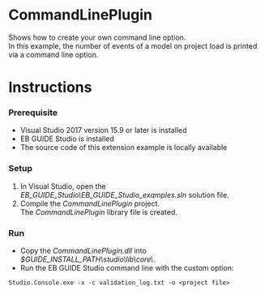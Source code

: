 ﻿# CommandLinePlugin

Shows how to create your own command line option.\
In this example, the number of events of a model on project load is printed via a command line option. 

# Instructions


### Prerequisite

* Visual Studio 2017 version 15.9 or later is installed
* EB GUIDE Studio is installed
* The source code of this extension example is locally available

### Setup

1. In Visual Studio, open the _EB\_GUIDE\_Studio\\EB\_GUIDE\_Studio\_examples.sln_ solution file.
2. Compile the _CommandLinePlugin_ project.\
The _CommandLinePlugin_ library file is created. 

### Run

* Copy the _CommandLinePlugin.dll_ into _$GUIDE\_INSTALL\_PATH\\studio\\lib\\core\\_.
* Run the EB GUIDE Studio command line with the custom option:
```
Studio.Console.exe -x -c validation_log.txt -o <project file>
```
